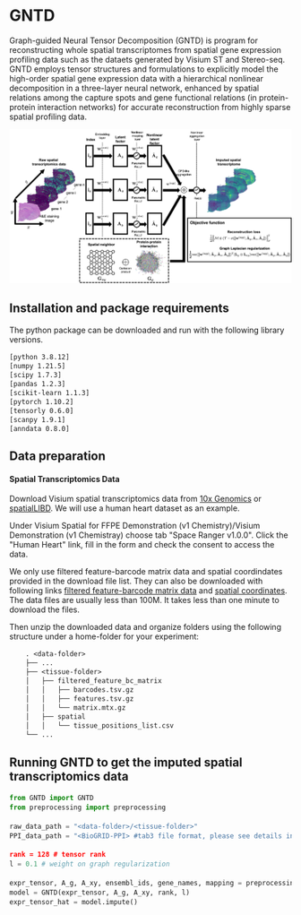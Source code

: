 # GNTD
Graph-guided Neural Tensor Decomposition (GNTD) is program for reconstructing whole spatial transcriptomes from spatial gene expression profiling data such as the dataets generated by Visium ST and Stereo-seq. GNTD employs tensor structures and formulations to explicitly model the high-order spatial gene expression data with a hierarchical nonlinear decomposition in a three-layer neural network, enhanced by spatial relations among the capture spots and gene functional relations (in protein-protein interaction networks) for accurate reconstruction from highly sparse spatial profiling data.

![](https://github.com/kuanglab/GNTD/blob/main/GNTD_Workflow.png)

Installation and package requirements
--------------------------------------------------------------------
The python package can be downloaded and run with the following library versions.
```
[python 3.8.12]
[numpy 1.21.5]
[scipy 1.7.3]
[pandas 1.2.3]
[scikit-learn 1.1.3]
[pytorch 1.10.2]
[tensorly 0.6.0]
[scanpy 1.9.1]
[anndata 0.8.0]
```

Data preparation
--------------------------------------------------------------------------------

#### Spatial Transcriptomics Data
Download Visium spatial transcriptomics data from [10x Genomics](https://support.10xgenomics.com/spatial-gene-expression/datasets/) or [spatialLIBD](http://research.libd.org/spatialLIBD/). We will use a human heart dataset as an example. 

Under Visium Spatial for FFPE Demonstration (v1 Chemistry)/Visium Demonstration (v1 Chemistray) choose tab "Space Ranger v1.0.0". Click the "Human Heart" link, fill in the form and check the consent to access the data. 

We only use filtered feature-barcode matrix data and spatial coordindates provided in the download file list. They can also be downloaded with following links [filtered feature-barcode matrix data](https://cf.10xgenomics.com/samples/spatial-exp/1.0.0/V1_Human_Heart/V1_Human_Heart_filtered_feature_bc_matrix.tar.gz) and [spatial coordinates](https://cf.10xgenomics.com/spatial-gene-expression/datasets/V1_Human_Heart/V1_Human_Heart_spatial.tar.gz). The data files are usually less than 100M. It takes less than one minute to download the files.

Then unzip the downloaded data and organize folders using the following structure under a home-folder for your experiment:

        . <data-folder>
        ├── ...
        ├── <tissue-folder>
        │   ├── filtered_feature_bc_matrix
        │   │   ├── barcodes.tsv.gz
        │   │   ├── features.tsv.gz
        │   │   └── matrix.mtx.gz
        │   ├── spatial
        │   │   └── tissue_positions_list.csv
        └── ...
        
Running GNTD to get the imputed spatial transcriptomics data
--------------------------------------------------------------------------------
```python
from GNTD import GNTD
from preprocessing import preprocessing

raw_data_path = "<data-folder>/<tissue-folder>"
PPI_data_path = "<BioGRID-PPI> #tab3 file format, please see details in the link: https://wiki.thebiogrid.org/doku.php/biogrid_tab_version_3.0

rank = 128 # tensor rank
l = 0.1 # weight on graph regularization

expr_tensor, A_g, A_xy, ensembl_ids, gene_names, mapping = preprocessing(raw_data_path, PPI_data_path)
model = GNTD(expr_tensor, A_g, A_xy, rank, l)
expr_tensor_hat = model.impute()
```
